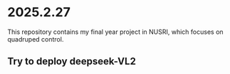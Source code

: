 # 2025.2.27
This repository contains my final year project in NUSRI, which focuses on quadruped control.
## Try to deploy deepseek-VL2

